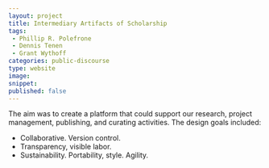 ```yaml
---
layout: project
title: Intermediary Artifacts of Scholarship
tags:
 - Phillip R. Polefrone
 - Dennis Tenen
 - Grant Wythoff
categories: public-discourse
type: website
image:
snippet:
published: false
---
```


The aim was to create a platform that could support our research, project management, publishing, and curating activities. The design goals included:

- Collaborative. Version control.
- Transparency, visible labor.
- Sustainability. Portability, style. Agility.
